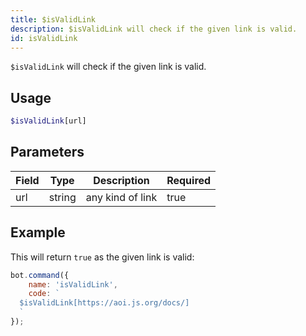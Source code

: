 ```yaml
---
title: $isValidLink
description: $isValidLink will check if the given link is valid.
id: isValidLink
---
```


`$isValidLink` will check if the given link is valid.

## Usage

```php
$isValidLink[url]
```

## Parameters

| Field | Type   | Description      | Required |
|-------|--------|------------------|----------|
| url   | string | any kind of link | true     |

## Example

This will return `true` as the given link is valid:

```javascript
bot.command({
    name: 'isValidLink',
    code: `
  $isValidLink[https://aoi.js.org/docs/]
  `
});
```

